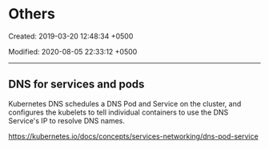 # Others

Created: 2019-03-20 12:48:34 +0500

Modified: 2020-08-05 22:33:12 +0500

---

## DNS for services and pods

Kubernetes DNS schedules a DNS Pod and Service on the cluster, and configures the kubelets to tell individual containers to use the DNS Service's IP to resolve DNS names.

<https://kubernetes.io/docs/concepts/services-networking/dns-pod-service>
